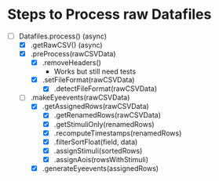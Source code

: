 # Steps to Process raw Datafiles

- [ ] Datafiles.process() (async)
  - [x] .getRawCSV() (async)
  - [x] .preProcess(rawCSVData)
    - [x] .removeHeaders()
      - Works but still need tests
    - [x] .setFileFormat(rawCSVData)
      - [x] .detectFileFormat(rawCSVData)
  - [ ] .makeEyeevents(rawCSVData)
    - [x] .getAssignedRows(rawCSVData)
      - [x] .getRenamedRows(rawCSVData)
      - [x] .getStimuliOnly(renamedRows)
      - [x] .recomputeTimestamps(renamedRows)
      - [x] .filterSortFloat(field, data)
      - [x] .assignStimuli(sortedRows)
      - [x] .assignAois(rowsWithStimuli)
    - [x] .generateEyeevents(assignedRows)
